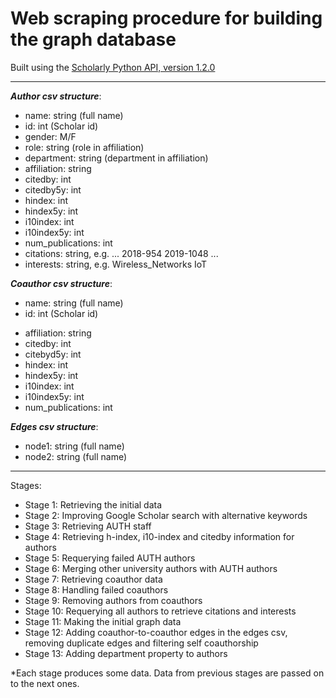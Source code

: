# Web scraping procedure for building the graph database

Built using the [Scholarly Python API, version 1.2.0](https://pypi.org/project/scholarly/)

---

__*Author csv structure*__:
- name: string (full name)
- id: int (Scholar id)
- gender: M/F
- role: string (role in affiliation)
- department: string (department in affiliation)
- affiliation: string
- citedby: int
- citedby5y: int
- hindex: int
- hindex5y: int
- i10index: int
- i10index5y: int
- num_publications: int
- citations: string, e.g. ... 2018-954 2019-1048 ...
- interests: string, e.g. Wireless_Networks IoT

__*Coauthor csv structure*__:
- name: string (full name)
- id: int (Scholar id)
+ affiliation: string
+ citedby: int
+ citebyd5y: int
+ hindex: int
+ hindex5y: int
+ i10index: int
+ i10index5y: int
+ num_publications: int

__*Edges csv structure*__:
- node1: string (full name)
- node2: string (full name)

------

Stages:
 - Stage 1: Retrieving the initial data
 - Stage 2: Improving Google Scholar search with alternative keywords
 - Stage 3: Retrieving AUTH staff
 - Stage 4: Retrieving h-index, i10-index and citedby information for authors
 - Stage 5: Requerying failed AUTH authors
 - Stage 6: Merging other university authors with AUTH authors
 - Stage 7: Retrieving coauthor data
 - Stage 8: Handling failed coauthors
 - Stage 9: Removing authors from coauthors
 - Stage 10: Requerying all authors to retrieve citations and interests
 - Stage 11: Making the initial graph data
 - Stage 12: Adding coauthor-to-coauthor edges in the edges csv, removing duplicate edges and filtering self coauthorship
 - Stage 13: Adding department property to authors

*Each stage produces some data. Data from previous stages are passed on to the next ones.